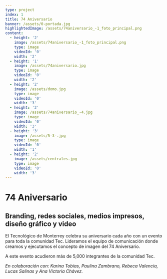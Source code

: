 ```yaml
---
type: project
index: 1
title: 74 Aniversario
banner: /assets/0-portada.jpg
highlightedImage: /assets/74aniversario_-1_foto_principal.png
content:
  - height: '2'
    image: /assets/74aniversario_-1_foto_principal.png
    type: image
    videoId: '0'
    width: '2'
  - height: '1'
    image: /assets/74aniversario.jpg
    type: image
    videoId: '0'
    width: '2'
  - height: '2'
    image: /assets/domo.jpg
    type: image
    videoId: '0'
    width: '3'
  - height: '2'
    image: /assets/74aniversario_-4.jpg
    type: image
    videoId: '0'
    width: '3'
  - height: '3'
    image: /assets/5-3-.jpg
    type: image
    videoId: '0'
    width: '1'
  - height: '2'
    image: /assets/centrales.jpg
    type: image
    videoId: '0'
    width: '3'
---
```

# 74 Aniversario

## Branding, redes sociales, medios impresos, diseño gráfico y video

El Tecnológico de Monterrey celebra su aniversario cada año con un evento para toda la comunidad Tec. Lideramos el equipo de comunicación donde creamos y ejecutamos el concepto de imagen del 74 Aniversario.

A este evento acudieron más de 5,000 integrantes de la comunidad Tec.

_En colaboración con: Karina Tobías, Paulina Zambrano, Rebeca Valencia, Lucas Salinas y Ana Victoria Chávez._
